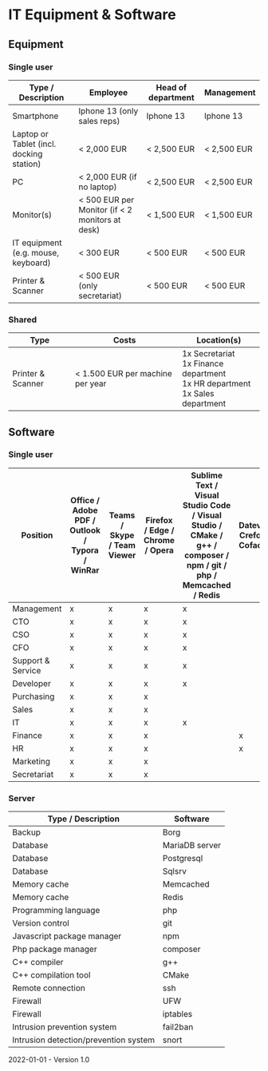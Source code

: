 # IT Equipment & Software

## Equipment

### Single user

| Type / Description          | Employee                                           | Head of department   | Management        |
| ----------------------------------- | ----------------------------------------------- | -------------------- | -------------- |
| Smartphone                          | Iphone 13 (only sales reps)                     | Iphone 13            | Iphone 13      |
| Laptop or Tablet (incl. docking station) | < 2,000 EUR                                     | < 2,500 EUR          | < 2,500 EUR    |
| PC                                  | < 2,000 EUR (if no laptop)                      | < 2,500 EUR          | < 2,500 EUR    |
| Monitor(s)                          | < 500 EUR per Monitor (if < 2 monitors at desk) | < 1,500 EUR          | < 1,500 EUR    |
| IT equipment (e.g. mouse, keyboard) | < 300 EUR                                       | < 500 EUR            | < 500 EUR      |
| Printer & Scanner                   | < 500 EUR (only secretariat)                   | < 500 EUR            | < 500 EUR      |

### Shared

| Type              | Costs                            | Location(s)                                                  |
| ----------------- | -------------------------------- | ------------------------------------------------------------ |
| Printer & Scanner | < 1.500 EUR per machine per year | 1x Secretariat<br />1x Finance department<br />1x HR department<br />1x Sales department |

## Software

### Single user

| Position          | Office / Adobe PDF / Outlook / Typora / WinRar | Teams / Skype / Team Viewer | Firefox / Edge / Chrome / Opera | Sublime Text / Visual Studio Code / Visual Studio / CMake / g++ / composer / npm / git / php / Memcached / Redis | Datev / Crefo / Coface | Adobe Illustrator / Adobe Photoshop | Sanction Monitor |
| ----------------- | ------ | - | ------------------------------- | - | - | - | - |
| Management        | x      | x | x                                | x |   |   |   |
| CTO               | x      | x | x                                | x |   |   |   |
| CSO               | x      | x | x                                | x |   |   |   |
| CFO               | x      | x | x                                | x |   |   |   |
| Support & Service | x      | x | x                                | x |   |   |   |
| Developer         | x      | x | x                                | x |   |   |   |
| Purchasing        | x      | x | x                                |   |   |   | x |
| Sales             | x      | x | x                                |   |   |   | x |
| IT                | x      | x | x                                | x |   |   | x |
| Finance           | x      | x | x                                |   | x |   | x |
| HR                | x      | x | x                                |   | x |   | x |
| Marketing         | x      | x | x                                |   |   | x |   |
| Secretariat | x      | x | x                                |   |   |   | x |

### Server

| Type / Description         | Software       |
| -------------------------- | -------------- |
| Backup                     | Borg           |
| Database                   | MariaDB server |
| Database                   | Postgresql     |
| Database                   | Sqlsrv         |
| Memory cache               | Memcached      |
| Memory cache               | Redis          |
| Programming language       | php            |
| Version control            | git            |
| Javascript package manager | npm            |
| Php package manager        | composer       |
| C++ compiler               | g++            |
| C++ compilation tool       | CMake          |
| Remote connection          | ssh            |
| Firewall          | UFW            |
| Firewall          | iptables            |
| Intrusion prevention system          | fail2ban            |
| Intrusion detection/prevention system          | snort            |



2022-01-01 - Version 1.0

